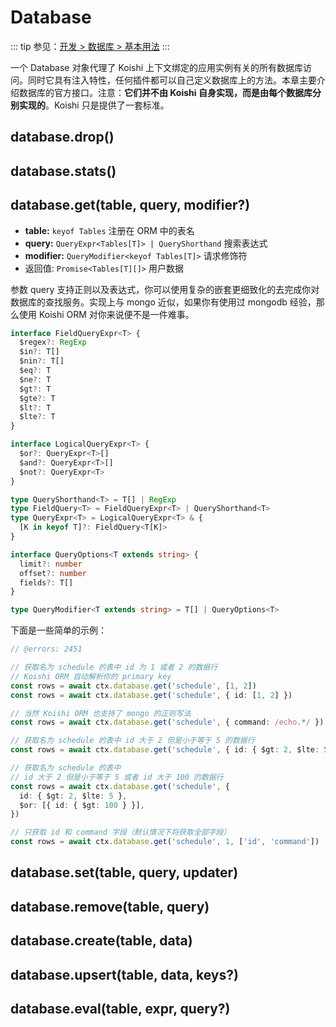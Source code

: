 # Database

::: tip
参见：[开发 > 数据库 > 基本用法](../../guide/database/)
:::

一个 Database 对象代理了 Koishi 上下文绑定的应用实例有关的所有数据库访问。同时它具有注入特性，任何插件都可以自己定义数据库上的方法。本章主要介绍数据库的官方接口。注意：**它们并不由 Koishi 自身实现，而是由每个数据库分别实现的**。Koishi 只是提供了一套标准。

## database.drop()

## database.stats()

## database.get(table, query, modifier?)

- **table:** `keyof Tables` 注册在 ORM 中的表名
- **query:** `QueryExpr<Tables[T]> | QueryShorthand` 搜索表达式
- **modifier:** `QueryModifier<keyof Tables[T]>` 请求修饰符
- 返回值: `Promise<Tables[T][]>` 用户数据

参数 query 支持正则以及表达式，你可以使用复杂的嵌套更细致化的去完成你对数据库的查找服务。实现上与 mongo 近似，如果你有使用过 mongodb 经验，那么使用 Koishi ORM 对你来说便不是一件难事。

```ts
interface FieldQueryExpr<T> {
  $regex?: RegExp
  $in?: T[]
  $nin?: T[]
  $eq?: T
  $ne?: T
  $gt?: T
  $gte?: T
  $lt?: T
  $lte?: T
}

interface LogicalQueryExpr<T> {
  $or?: QueryExpr<T>[]
  $and?: QueryExpr<T>[]
  $not?: QueryExpr<T>
}

type QueryShorthand<T> = T[] | RegExp
type FieldQuery<T> = FieldQueryExpr<T> | QueryShorthand<T>
type QueryExpr<T> = LogicalQueryExpr<T> & {
  [K in keyof T]?: FieldQuery<T[K]>
}

interface QueryOptions<T extends string> {
  limit?: number
  offset?: number
  fields?: T[]
}

type QueryModifier<T extends string> = T[] | QueryOptions<T>
```

下面是一些简单的示例：

```ts
// @errors: 2451

// 获取名为 schedule 的表中 id 为 1 或者 2 的数据行
// Koishi ORM 自动解析你的 primary key
const rows = await ctx.database.get('schedule', [1, 2])
const rows = await ctx.database.get('schedule', { id: [1, 2] })

// 当然 Koishi ORM 也支持了 mongo 的正则写法
const rows = await ctx.database.get('schedule', { command: /echo.*/ })

// 获取名为 schedule 的表中 id 大于 2 但是小于等于 5 的数据行
const rows = await ctx.database.get('schedule', { id: { $gt: 2, $lte: 5 } })

// 获取名为 schedule 的表中
// id 大于 2 但是小于等于 5 或者 id 大于 100 的数据行
const rows = await ctx.database.get('schedule', {
  id: { $gt: 2, $lte: 5 },
  $or: [{ id: { $gt: 100 } }],
})

// 只获取 id 和 command 字段（默认情况下将获取全部字段）
const rows = await ctx.database.get('schedule', 1, ['id', 'command'])
```

## database.set(table, query, updater)

## database.remove(table, query)

## database.create(table, data)

## database.upsert(table, data, keys?)

## database.eval(table, expr, query?)

